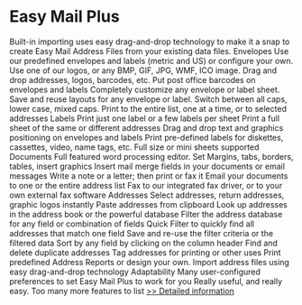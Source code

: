 # Easy Mail Plus
Built-in importing uses easy drag-and-drop technology to make it a snap to create Easy Mail Address Files from your existing data files.
Envelopes
Use our predefined envelopes and labels (metric and US) or configure your own.
Use one of our logos, or any BMP, GIF, JPG, WMF, ICO image.
Drag and drop addresses, logos, barcodes, etc.
Put post office barcodes on envelopes and labels
Completely customize any envelope or label sheet.
Save and reuse layouts for any envelope or label.
Switch between all caps, lower case, mixed caps.
Print to the entire list, one at a time, or to selected addresses
Labels
Print just one label or a few labels per sheet
Print a full sheet of the same or different addresses
Drag and drop text and graphics positioning on envelopes and labels
Print pre-defined labels for diskettes, cassettes, video, name tags, etc.
Full size or mini sheets supported
Documents
Full featured word processing editor.
Set Margins, tabs, borders, tables, insert graphics
Insert mail merge fields in your documents or email messages
Write a note or a letter; then print or fax it
Email your documents to one or the entire address list
Fax to our integrated fax driver, or to your own external fax software
Addresses
Select addresses, return addresses, graphic logos instantly
Paste addresses from clipboard
Look up addresses in the address book or the powerful database
Filter the address database for any field or combination of fields
Quick Filter to quickly find all addresses that match one field
Save and re-use the filter criteria or the filtered data
Sort by any field by clicking on the column header
Find and delete duplicate addresses
Tag addresses for printing or other uses
Print predefined Address Reports or design your own.
Import address files using easy drag-and-drop technology
Adaptability
Many user-configured preferences to set Easy Mail Plus to work for you
Really useful, and really easy. Too many more features to list
[>> Detailed information](https://secure.shareit.com/shareit/product.html?productid=171618&affiliateid=200057808)